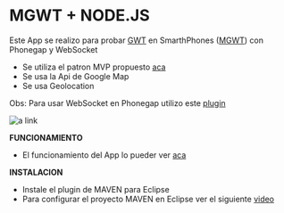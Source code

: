 MGWT + NODE.JS
==
Este App se realizo para probar [GWT](http://www.gwtproject.org/) en SmarthPhones ([MGWT](http://www.m-gwt.com/)) con Phonegap y WebSocket

* Se utiliza el patron MVP propuesto [aca](http://www.gwtproject.org/articles/mvp-architecture.html)
* Se usa la Api de Google Map
* Se usa Geolocation

Obs: Para usar WebSocket en Phonegap utilizo este [plugin](https://github.com/mkuklis/phonegap-websocket)

![a link](http://googledrive.com/host/0B72oLqC-8YVbfkJKMFJrTWRuMmhWT19wcE83UFU1T2tHSHhHQllfVzJ2Z2tnUVltV2M3Qm8/smarth2.png?raw=true)

**FUNCIONAMIENTO**

* El funcionamiento del App lo pueder ver [aca](http://www.youtube.com/watch?v=Nb4n6TnonLU) 

**INSTALACION**

* Instale el plugin de MAVEN para Eclipse
* Para configurar el proyecto MAVEN en Eclipse ver el siguiente [video](http://youtu.be/BdNQWkDlvmA)
